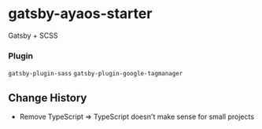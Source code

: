 # gatsby-ayaos-starter

Gatsby + SCSS

### Plugin

`gatsby-plugin-sass`
`gatsby-plugin-google-tagmanager`

## Change History

- Remove TypeScript => TypeScript doesn't make sense for small projects
